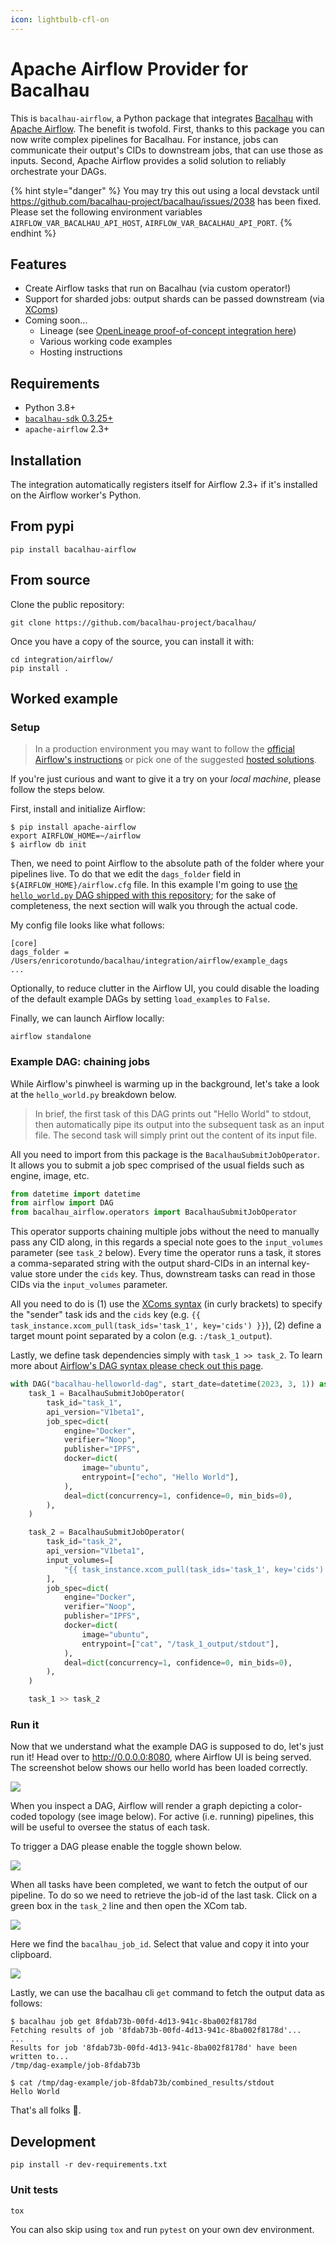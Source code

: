 ```yaml
---
icon: lightbulb-cfl-on
---
```


# Apache Airflow Provider for Bacalhau

This is `bacalhau-airflow`, a Python package that integrates [Bacalhau](https://github.com/bacalhau-project/bacalhau) with [Apache Airflow](https://github.com/apache/airflow). The benefit is twofold. First, thanks to this package you can now write complex pipelines for Bacalhau. For instance, jobs can communicate their output's CIDs to downstream jobs, that can use those as inputs. Second, Apache Airflow provides a solid solution to reliably orchestrate your DAGs.

{% hint style="danger" %}
You may try this out using a local devstack until https://github.com/bacalhau-project/bacalhau/issues/2038 has been fixed. Please set the following environment variables `AIRFLOW_VAR_BACALHAU_API_HOST`, `AIRFLOW_VAR_BACALHAU_API_PORT`.
{% endhint %}

## Features

* Create Airflow tasks that run on Bacalhau (via custom operator!)
* Support for sharded jobs: output shards can be passed downstream (via [XComs](https://airflow.apache.org/docs/apache-airflow/stable/core-concepts/xcoms.html))
* Coming soon...
  * Lineage (see [OpenLineage proof-of-concept integration here](https://github.com/enricorotundo/bacalhau-airflow-provider))
  * Various working code examples
  * Hosting instructions

## Requirements

* Python 3.8+
* [`bacalhau-sdk` 0.3.25+](https://pypi.org/project/bacalhau-sdk/)
* `apache-airflow` 2.3+

## Installation

The integration automatically registers itself for Airflow 2.3+ if it's installed on the Airflow worker's Python.

## From pypi

```console
pip install bacalhau-airflow
```

## From source

Clone the public repository:

```shell
git clone https://github.com/bacalhau-project/bacalhau/
```

Once you have a copy of the source, you can install it with:

```shell
cd integration/airflow/
pip install .
```

## Worked example

### Setup

> In a production environment you may want to follow the [official Airflow's instructions](https://airflow.apache.org/docs/apache-airflow/stable/administration-and-deployment/production-deployment.html) or pick one of the suggested [hosted solutions](https://airflow.apache.org/ecosystem/#airflow-as-a-service).

If you're just curious and want to give it a try on your _local machine_, please follow the steps below.

First, install and initialize Airflow:

```shell
$ pip install apache-airflow
export AIRFLOW_HOME=~/airflow
$ airflow db init
```

Then, we need to point Airflow to the absolute path of the folder where your pipelines live. To do that we edit the `dags_folder` field in `${AIRFLOW_HOME}/airflow.cfg` file. In this example I'm going to use [the `hello_world.py` DAG shipped with this repository](https://github.com/bacalhau-project/bacalhau/tree/main/integration/airflow/example_dags); for the sake of completeness, the next section will walk you through the actual code.

My config file looks like what follows:

```
[core]
dags_folder = /Users/enricorotundo/bacalhau/integration/airflow/example_dags
...
```

Optionally, to reduce clutter in the Airflow UI, you could disable the loading of the default example DAGs by setting `load_examples` to `False`.

Finally, we can launch Airflow locally:

```shell
airflow standalone
```

### Example DAG: chaining jobs

While Airflow's pinwheel is warming up in the background, let's take a look at the `hello_world.py` breakdown below.

> In brief, the first task of this DAG prints out "Hello World" to stdout, then automatically pipe its output into the subsequent task as an input file. The second task will simply print out the content of its input file.

All you need to import from this package is the `BacalhauSubmitJobOperator`. It allows you to submit a job spec comprised of the usual fields such as engine, image, etc.

```python
from datetime import datetime
from airflow import DAG
from bacalhau_airflow.operators import BacalhauSubmitJobOperator
```

This operator supports chaining multiple jobs without the need to manually pass any CID along, in this regards a special note goes to the `input_volumes` parameter (see `task_2` below). Every time the operator runs a task, it stores a comma-separated string with the output shard-CIDs in an internal key-value store under the `cids` key. Thus, downstream tasks can read in those CIDs via the `input_volumes` parameter.

All you need to do is (1) use the [XComs syntax](https://airflow.apache.org/docs/apache-airflow/stable/core-concepts/xcoms.html) (in curly brackets) to specify the "sender" task ids and the `cids` key (e.g. `{{ task_instance.xcom_pull(task_ids='task_1', key='cids') }}`), (2) define a target mount point separated by a colon (e.g. `:/task_1_output`).

Lastly, we define task dependencies simply with `task_1 >> task_2`. To learn more about [Airflow's DAG syntax please check out this page](https://airflow.apache.org/docs/apache-airflow/stable/core-concepts/dags.html#task-dependencies).

```python
with DAG("bacalhau-helloworld-dag", start_date=datetime(2023, 3, 1)) as dag:
    task_1 = BacalhauSubmitJobOperator(
        task_id="task_1",
        api_version="V1beta1",
        job_spec=dict(
            engine="Docker",
            verifier="Noop",
            publisher="IPFS",
            docker=dict(
                image="ubuntu",
                entrypoint=["echo", "Hello World"],
            ),
            deal=dict(concurrency=1, confidence=0, min_bids=0),
        ),
    )

    task_2 = BacalhauSubmitJobOperator(
        task_id="task_2",
        api_version="V1beta1",
        input_volumes=[
            "{{ task_instance.xcom_pull(task_ids='task_1', key='cids') }}:/task_1_output",
        ],
        job_spec=dict(
            engine="Docker",
            verifier="Noop",
            publisher="IPFS",
            docker=dict(
                image="ubuntu",
                entrypoint=["cat", "/task_1_output/stdout"],
            ),
            deal=dict(concurrency=1, confidence=0, min_bids=0),
        ),
    )

    task_1 >> task_2
```

### Run it

Now that we understand what the example DAG is supposed to do, let's just run it! Head over to http://0.0.0.0:8080, where Airflow UI is being served. The screenshot below shows our hello world has been loaded correctly.

![](../.gitbook/assets/airflow_01.png)

When you inspect a DAG, Airflow will render a graph depicting a color-coded topology (see image below). For active (i.e. running) pipelines, this will be useful to oversee the status of each task.

To trigger a DAG please enable the toggle shown below.

![](../.gitbook/assets/airflow_02.png)

When all tasks have been completed, we want to fetch the output of our pipeline. To do so we need to retrieve the job-id of the last task. Click on a green box in the `task_2` line and then open the XCom tab.

![](../.gitbook/assets/airflow_03.png)

Here we find the `bacalhau_job_id`. Select that value and copy it into your clipboard.

![](../.gitbook/assets/airflow_04.png)

Lastly, we can use the bacalhau cli `get` command to fetch the output data as follows:

```console
$ bacalhau job get 8fdab73b-00fd-4d13-941c-8ba002f8178d
Fetching results of job '8fdab73b-00fd-4d13-941c-8ba002f8178d'...
...
Results for job '8fdab73b-00fd-4d13-941c-8ba002f8178d' have been written to...
/tmp/dag-example/job-8fdab73b

$ cat /tmp/dag-example/job-8fdab73b/combined_results/stdout
Hello World
```

That's all folks :rainbow:.

## Development

```console
pip install -r dev-requirements.txt
```

### Unit tests

```shell
tox
```

You can also skip using `tox` and run `pytest` on your own dev environment.
